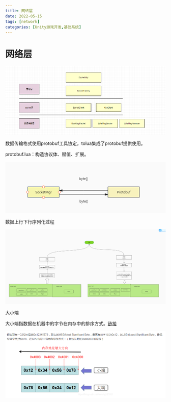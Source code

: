 ```yaml
---
title: 网络层
date: 2022-05-15
tags: [network]
categories: [Unity游戏开发,基础系统]
---
```


<!-- more -->


# 网络层

![](网络层/image_FgCmH2uIWr.png)

数据传输格式使用protobuf工具协定，tolua集成了protobuf提供使用。

protobuf.lua：构造协议体、赋值、扩展。

![](网络层/image_skRP8CouhK.png)

数据上行下行序列化过程

![](网络层/image_UuuQAgKiON.png)

大小端

大小端指数据在机器中的字节在内存中的排序方式。[链接](https://blog.csdn.net/wwwlyj123321/article/details/100066463 "链接")

![](网络层/image_Dxda6OJqZV.png)